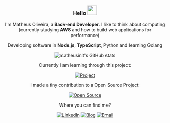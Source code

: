 <div align="center">
 
 ### Hello <img src="https://raw.githubusercontent.com/MartinHeinz/MartinHeinz/master/wave.gif" width="30px">

 <div width="200px">
 
  I'm Matheus Oliveira, a **Back-end Developer**. I like to think about computing (currently studying **AWS** and how to build web applications for performance)
 
 </div>

 Developing software in **Node.js**, **TypeScript**, Python and learning Golang

 ![matheusinit's GitHub stats](https://github-readme-stats.vercel.app/api?username=matheusinit&show_icons=true&theme=midnight-purple)

  Currently I am learning through this project:
  
 [![Project](https://github-readme-stats.vercel.app/api/pin/?username=matheusinit&repo=ecommerce-api&theme=midnight-purple)](https://github.com/matheusinit/ecommerce-api)

 I made a tiny contribution to a Open Source Project:

 [![Open Source](https://github-readme-stats.vercel.app/api/pin/?username=lbenie&repo=reading-time-estimator&theme=midnight-purple)](https://github.com/lbenie/reading-time-estimator)

 Where you can find me?
 
 [![LinkedIn](https://img.shields.io/badge/LinkedIn-0077B5?style=for-the-badge&logo=linkedin&logoColor=white)](https://www.linkedin.com/in/matheus-silva13/)
 [![Blog](https://img.shields.io/badge/Blog-0A0A0A?style=for-the-badge&logo=devdotto&logoColor=white)](matheusinit.vercel.app)
 [![Email](https://img.shields.io/badge/ProtonMail-8B89CC?style=for-the-badge&logo=protonmail&logoColor=white)](mailto:matheus.oliveira.s@protonmail.com)

</div>

